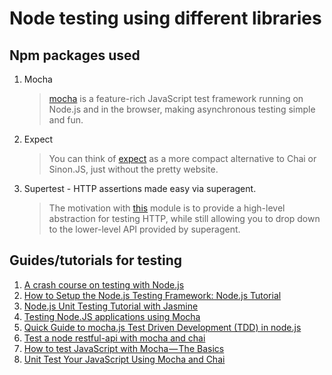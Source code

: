 # Node testing using different libraries

## Npm packages used

1.  Mocha
    > [mocha](https://mochajs.org/ 'Mocha js site') is a feature-rich JavaScript test framework running on Node.js and in the browser, making asynchronous testing simple and fun.
2.  Expect
    > You can think of [expect](https://github.com/mjackson/expect 'Expect github') as a more compact alternative to Chai or Sinon.JS, just without the pretty website.
3.  Supertest - HTTP assertions made easy via superagent.
    > The motivation with [this](https://github.com/visionmedia/supertest) module is to provide a high-level abstraction for testing HTTP, while still allowing you to drop down to the lower-level API provided by superagent.

## Guides/tutorials for testing

1.  [A crash course on testing with Node.js](https://hackernoon.com/a-crash-course-on-testing-with-node-js-6c7428d3da02)
2.  [How to Setup the Node.js Testing Framework: Node.js Tutorial](http://www.softwaretestinghelp.com/node-js-testing-framework)
3.  [Node.js Unit Testing Tutorial with Jasmine](https://www.guru99.com/node-js-testing-jasmine.html)
4.  [Testing Node.JS applications using Mocha](https://gist.github.com/soheilhy/867f76feea7cab4f8a84)
5.  [Quick Guide to mocha.js Test Driven Development (TDD) in node.js](https://github.com/ideaq/learn-mocha)
6.  [Test a node restful-api with mocha and chai](https://scotch.io/tutorials/test-a-node-restful-api-with-mocha-and-chai)
7.  [How to test JavaScript with Mocha — The Basics](https://codeburst.io/how-to-test-javascript-with-mocha-the-basics-80132324752e)
8.  [Unit Test Your JavaScript Using Mocha and Chai](https://www.sitepoint.com/unit-test-javascript-mocha-chai/)
